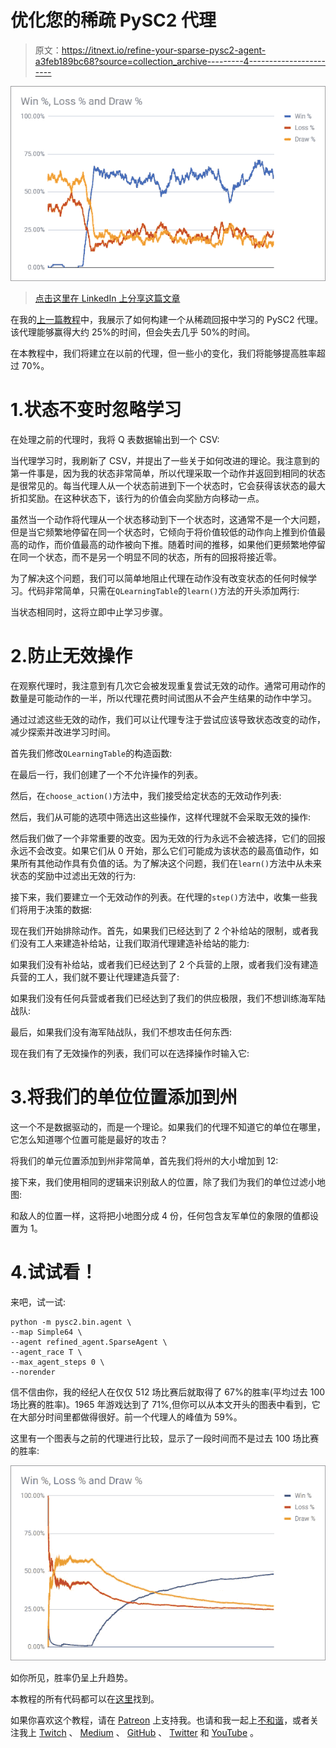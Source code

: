 # 优化您的稀疏 PySC2 代理

> 原文：<https://itnext.io/refine-your-sparse-pysc2-agent-a3feb189bc68?source=collection_archive---------4----------------------->

![](img/1063d22ec2be9e6d503f5fb282e066cf.png)

> [点击这里在 LinkedIn 上分享这篇文章](https://www.linkedin.com/cws/share?url=https%3A%2F%2Fitnext.io%2Frefine-your-sparse-pysc2-agent-a3feb189bc68%3Futm_source%3Dmedium_sharelink%26utm_medium%3Dsocial%26utm_campaign%3Dbuffer)

在我的[上一篇教程](https://medium.com/@skjb/build-a-sparse-reward-pysc2-agent-a44e94ba5255)中，我展示了如何构建一个从稀疏回报中学习的 PySC2 代理。该代理能够赢得大约 25%的时间，但会失去几乎 50%的时间。

在本教程中，我们将建立在以前的代理，但一些小的变化，我们将能够提高胜率超过 70%。

# 1.状态不变时忽略学习

在处理之前的代理时，我将 Q 表数据输出到一个 CSV:

当代理学习时，我刷新了 CSV，并提出了一些关于如何改进的理论。我注意到的第一件事是，因为我的状态非常简单，所以代理采取一个动作并返回到相同的状态是很常见的。每当代理人从一个状态前进到下一个状态时，它会获得该状态的最大折扣奖励。在这种状态下，该行为的价值会向奖励方向移动一点。

虽然当一个动作将代理从一个状态移动到下一个状态时，这通常不是一个大问题，但是当它频繁地停留在同一个状态时，它倾向于将价值较低的动作向上推到价值最高的动作，而价值最高的动作被向下推。随着时间的推移，如果他们更频繁地停留在同一个状态，而不是另一个明显不同的状态，所有的回报将接近零。

为了解决这个问题，我们可以简单地阻止代理在动作没有改变状态的任何时候学习。代码非常简单，只需在`QLearningTable`的`learn()`方法的开头添加两行:

当状态相同时，这将立即中止学习步骤。

# 2.防止无效操作

在观察代理时，我注意到有几次它会被发现重复尝试无效的动作。通常可用动作的数量是可能动作的一半，所以代理花费时间试图从不会产生结果的动作中学习。

通过过滤这些无效的动作，我们可以让代理专注于尝试应该导致状态改变的动作，减少探索并改进学习时间。

首先我们修改`QLearningTable`的构造函数:

在最后一行，我们创建了一个不允许操作的列表。

然后，在`choose_action()`方法中，我们接受给定状态的无效动作列表:

然后，我们从可能的选项中筛选出这些操作，这样代理就不会采取无效的操作:

然后我们做了一个非常重要的改变。因为无效的行为永远不会被选择，它们的回报永远不会改变。如果它们从 0 开始，那么它们可能成为该状态的最高值动作，如果所有其他动作具有负值的话。为了解决这个问题，我们在`learn()`方法中从未来状态的奖励中过滤出无效的行为:

接下来，我们要建立一个无效动作的列表。在代理的`step()`方法中，收集一些我们将用于决策的数据:

现在我们开始排除动作。首先，如果我们已经达到了 2 个补给站的限制，或者我们没有工人来建造补给站，让我们取消代理建造补给站的能力:

如果我们没有补给站，或者我们已经达到了 2 个兵营的上限，或者我们没有建造兵营的工人，我们就不要让代理建造兵营了:

如果我们没有任何兵营或者我们已经达到了我们的供应极限，我们不想训练海军陆战队:

最后，如果我们没有海军陆战队，我们不想攻击任何东西:

现在我们有了无效操作的列表，我们可以在选择操作时输入它:

# 3.将我们的单位位置添加到州

这一个不是数据驱动的，而是一个理论。如果我们的代理不知道它的单位在哪里，它怎么知道哪个位置可能是最好的攻击？

将我们的单元位置添加到州非常简单，首先我们将州的大小增加到 12:

接下来，我们使用相同的逻辑来识别敌人的位置，除了我们为我们的单位过滤小地图:

和敌人的位置一样，这将把小地图分成 4 份，任何包含友军单位的象限的值都设置为 1。

# 4.试试看！

来吧，试一试:

```
python -m pysc2.bin.agent \
--map Simple64 \
--agent refined_agent.SparseAgent \
--agent_race T \
--max_agent_steps 0 \
--norender
```

信不信由你，我的经纪人在仅仅 512 场比赛后就取得了 67%的胜率(平均过去 100 场比赛的胜率)。1965 年游戏达到了 71%,但你可以从本文开头的图表中看到，它在大部分时间里都做得很好。前一个代理人的峰值为 59%。

这里有一个图表与之前的代理进行比较，显示了一段时间而不是过去 100 场比赛的胜率:

![](img/a42ed6e3233732bed23eec2473c9dbac.png)

如你所见，胜率仍呈上升趋势。

本教程的所有代码都可以在[这里](https://github.com/skjb/pysc2-tutorial/tree/master/Refining%20the%20Sparse%20Reward%20Agent)找到。

如果你喜欢这个教程，请在 [Patreon](https://www.patreon.com/skjb) 上支持我。也请和我一起上[不和谐](https://discord.gg/qTZ65sh)，或者关注我上 [Twitch](https://www.twitch.tv/skjb) 、 [Medium](https://medium.com/@skjb) 、 [GitHub](https://github.com/skjb) 、 [Twitter](https://twitter.com/theskjb) 和 [YouTube](https://www.youtube.com/channel/UCZcEvhpV4_6llcrWrWQ2wsg) 。